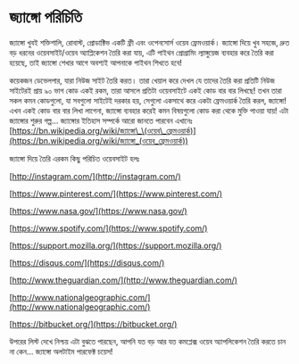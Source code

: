 # জ্যাঙ্গো পরিচিতি

জ্যাঙ্গো খুবই শক্তিশালি, রোবাস্ট, প্রোডাক্টিভ একটি ফ্রী এবং ওপেনসোর্স ওয়েব ফ্রেমওয়ার্ক। জ্যাঙ্গো দিয়ে খুব সহজে, দ্রুত বড় ধরনের ওয়েবসাইট/ওয়েব অ্যাপ্লিকেশন তৈরি করা যায়, এটি পাইথন প্রোগ্রামিং ল্যাঙ্গুয়েজ ব্যবহার করে তৈরি করা হয়েছে, তাই জ্যাঙ্গো শেখার আগে অবশ্যই আপনাকে পাইথন শিখতে হবে!

কয়েকজন ডেভেলপার, যারা নিউজ সাইট তৈরি করত। তারা খেয়াল করে দেখল যে তাদের তৈরি করা প্রতিটি নিউজ সাইটেরই প্রায় ৯০ ভাগ কোড একই রকম, তারা আসলে প্রতিটা ওয়েবসাইটে একই কোড বার বার লিখছে! তখন তারা সকল কমন কোডগুলো, যা সবগুলো সাইটেই দরকার হয়, সেগুলো একসাথে করে একটা ফ্রেমওয়ার্ক তৈরি করল, জ্যাঙ্গো! এখন একই কোড বার বার লিখা লাগেনা, জ্যাঙ্গো ব্যবহার করেই কমন বিষয়গুলো কোড করা থেকে মুক্তি পাওয়া যায়! এটা জ্যাঙ্গোর শুরুর গল্প... জ্যাঙ্গোর ইতিহাস সম্পর্কে আরো জানতে পারবেন এখানেঃ [https://bn.wikipedia.org/wiki/জ্যাঙ্গো\_\(ওয়েব\_ফ্রেমওয়ার্ক)](https://bn.wikipedia.org/wiki/জ্যাঙ্গো_(ওয়েব_ফ্রেমওয়ার্ক))

জ্যাঙ্গো দিয়ে তৈরি এরকম কিছু পরিচিত ওয়েবসাইট হলঃ 

[http://instagram.com/](http://instagram.com/) 

[https://www.pinterest.com/](https://www.pinterest.com/) 

[https://www.nasa.gov/](https://www.nasa.gov/)  

[https://www.spotify.com/](https://www.spotify.com/) 

[https://support.mozilla.org/](https://support.mozilla.org/) 

[https://disqus.com/](https://disqus.com/) 

[http://www.theguardian.com/](http://www.theguardian.com/)  

[http://www.nationalgeographic.com/](http://www.nationalgeographic.com/)  

[https://bitbucket.org/](https://bitbucket.org/)

উপরের লিস্ট দেখে নিশ্চয় এটা বুঝতে পারছেন, আপনি যত বড় আর যত কমপ্লেক্স ওয়েব অ্যাপলিকেশন তৈরি করতে চান না কেন... জ্যাঙ্গো অলটাইম পারফেক্ট চয়েস!


